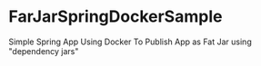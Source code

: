 # FarJarSpringDockerSample
Simple Spring App Using Docker To Publish App as Fat Jar using "dependency jars"
